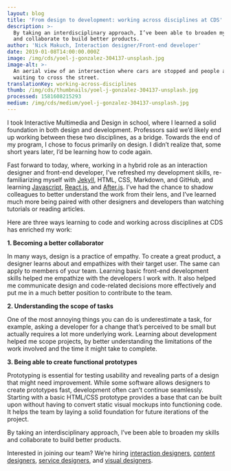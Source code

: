 ```yaml
---
layout: blog
title: 'From design to development: working across disciplines at CDS'
description: >-
  By taking an interdisciplinary approach, I’ve been able to broaden my skills
  and collaborate to build better products. 
author: 'Nick Makuch, Interaction designer/Front-end developer'
date: 2019-01-08T14:00:00.000Z
image: /img/cds/yoel-j-gonzalez-304137-unsplash.jpg
image-alt: >-
  An aerial view of an intersection where cars are stopped and people are
  waiting to cross the street.
translationKey: working-across-disciplines
thumb: /img/cds/thumbnails/yoel-j-gonzalez-304137-unsplash.jpg
processed: 1581608215293
medium: /img/cds/medium/yoel-j-gonzalez-304137-unsplash.jpg
---
```

I took Interactive Multimedia and Design in school, where I learned a solid foundation in both design and development. Professors said we’d likely end up working between these two disciplines, as a bridge. Towards the end of my program, I chose to focus primarily on design. I didn’t realize that, some short years later, I’d be learning how to code again.

Fast forward to today, where, working in a hybrid role as an interaction designer and front-end developer, I’ve refreshed my development skills, re-familiarizing myself with [Jekyll](https://jekyllrb.com/), HTML, CSS, Markdown, and GitHub, and learning [Javascript](https://www.javascript.com/), [React.js](https://reactjs.org/), and [After.js](https://github.com/jaredpalmer/after.js/blob/master/README.md). I’ve had the chance to shadow colleagues to better understand the work from their lens, and I’ve learned much more being paired with other designers and developers than watching tutorials or reading articles.

Here are three ways learning to code and working across disciplines at CDS has enriched my work:

**1. Becoming a better collaborator**

In many ways, design is a practice of empathy. To create a great product, a designer learns about and empathizes with their target user. The same can apply to members of your team. Learning basic front-end development skills helped me empathize with the developers I work with. It also helped me communicate design and code-related decisions more effectively and put me in a much better position to contribute to the team.

**2. Understanding the scope of tasks**

One of the most annoying things you can do is underestimate a task, for example, asking a developer for a change that’s perceived to be small but actually requires a lot more underlying work. Learning about development helped me scope projects, by better understanding the limitations of the work involved and the time it might take to complete.

**3. Being able to create functional prototypes**

Prototyping is essential for testing usability and revealing parts of a design that might need improvement. While some software allows designers to create prototypes fast, development often can’t continue seamlessly. Starting with a basic HTML/CSS prototype provides a base that can be built upon without having to convert static visual mockups into functioning code. It helps the team by laying a solid foundation for future iterations of the project. 

By taking an interdisciplinary approach, I’ve been able to broaden my skills and collaborate to build better products. 

Interested in joining our team? We’re hiring [interaction designers](https://digital.canada.ca/interaction-designers/), [content designers](https://digital.canada.ca/content-designers/), [service designers](https://digital.canada.ca/service-designers/), and [visual designers](https://digital.canada.ca/visual-designers/). 



